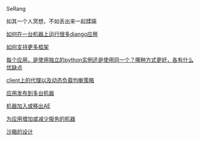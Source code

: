 SeRang

如其一个人冥想，不如丢出来一起蹂躏

[如何在一台机器上运行很多django应用](AboutDjango.md)

[如何支持更多框架](HowToSupport.md)

[每个应用，是使用独立的python实例还是使用同一个？哪种方式更好，各有什么优缺点](CGI_VS_ApacheMod_VS_VM.md)

[client上的代理以及动态负载均衡策略](ProxyBalance.md)

[应用发布到多台机器](AppDeploy.md)

[机器加入或移出AE](MNInOut.md)

[为应用增加或减少服务的机器](MNInOutForApp.md)

[沙箱的设计](SandBoxDesign.md)